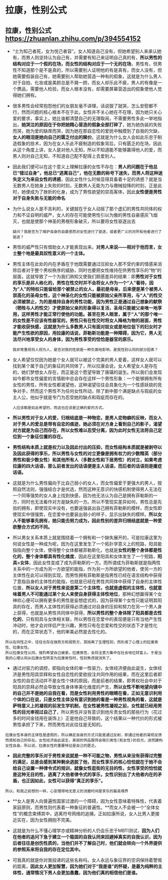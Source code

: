 # 拉康，性别公式



## 拉康，性别公式 https://zhuanlan.zhihu.com/p/394554152

- “士为知己者死，女为悦己者容”。女人知道自己没有，但她希望别人来承认她有，而男人则坚持认为自己有，并需要有知己来证明自己真的有，**所以男性的结构对应于一个假的在场，而女性的结构对应于一个无的在场**，男性有，但男性不知道那个是不是真的，所以需要别人证明他的有是真有，而女人没有，但她需要假装自己有，她需要别人帮助她营造一种有的假象，这就是为什么男人对于自拍、化妆或是美颜总是不屑一顾，而女人却乐此不疲，男人的有像是一个赝品，需要他人检验，而女人根本没有，却需要屏幕营造出的假象使他人觉得她们拥有。

- 很多男性会经常抱怨他们的女朋友毫不讲理，话说狠了就哭，怎么安慰都不行，然而问题的核心根本不在于此，女性并不关心她在不在理，因为她只关心爱的要求，事实上，她比谁都清楚自己的无理取闹，不需要男性多此一举地指出，**她哭泣的原因在于你把她精心营造的假象全部打碎了**，她为她伪装的失败而哭，她为爱的缺席而哭，因为她在那自恋性的爱抚中触摸到了自我的欠缺，**女人的眼泪是她向自己的匮乏付出的赎价**。这就是为什么女人会如此乐忠于制造假象的技术，因为在女人乐此不疲制造的假象背后，只有匮乏的在场，因此从这个角度上讲，女人是对他人无知，所以不知道能不能够赢得他人的爱，而男人则对自己无知，不知道自己配不配得上去爱别人。

- 因此我们便可以在这个意义上理解拉康的女性不存在：**男人的问题在于他总已“错过自身”，他总已“逃离自己”，他在无数的称号下迷失，而男人将这种迷失定义为来自女性的诱惑**，因此女性什么时候显得具备着十足的诱惑？就是当无数男人在她身上失败的时刻，无数男人无能为力与缴械投降的时刻，正是此时，她便成为了挫折的化身，成为了男性欲望的崇高客体，因此**女性便是男性对于自身失败与无能的命名**

- 为什么说女人是不吉利的，关键就在于女人动摇了那个虚幻的男性共同体的权力和不证自明的威严，女人的存在可能使男性引以为傲的男性自豪感灰飞烟灭，也就是使那个神圣的男根形象破灭，所以要将女性驱逐出去

  ```疑问？我是否为了维护自身的自豪感而对女性进行了驱逐，或者更广义的对所有他者进行了驱逐？```

  

- 男性的威严性只有借助女人才能表现出来。**对男人来说——相对于他而言，女士整个地是最具奴性意义的一个主体。**

- 男性主体在此处的内在矛盾在于他既需要通过压抑女人那不受约束的情感来消除后者对于整个男权秩序的威胁，同时也要把女性维持在供男性享乐的“物”的层面，这就导致了一个为我们熟知又使我们颇感差异的结果：即**男性对于女性的享乐是非人格化的，男性在性交时并不会将女人作为一个“人”看待，因为“人”的特权只能留给那个被禁止的女人，最初是母亲，后来便是某个被男人崇高化的圣母女性，这个神圣化的女性只能被原始父亲所享用，与“人”的性交必须被禁止，为的是维持自身的男性功能，因为男性正是通过自己想象的献祭（牺牲与人的性交）才使原始父亲的形象得以复活，圣母只能被父亲唯一地享用，这样男性才能正常行使他的功能。甚至在男人眼里，属于“人”的那个唯一的女性是不应该有性器官的，男性只有在性交时将女人降格为物的层面，男性才能收获快感，这就是为什么多数男人只有面对妓女或是地位低下的妇女时才能产生性欲的原因，用拉康的话说，菲勒斯功能是一种障碍，因为它，男人无法尽兴地享受女人的身体，因为男性享受的恰恰是器官的原乐。**

  ``` 疑问 
  我非常重视将人视为人，是否对我的性欲是一种负面地影响，是我性别认同的部分因素？
  ```

- 女人希望仅仅因为她是个女人就可以被这个完美的男人爱着，这样女人就可以找到某个属于自己的象征的共同体了，所以拉康会说，女人希望女人是存在的，她们梦想女人存在，而正是这个愿望导致了唐璜的诞生。所以我们会发现如今都市女性偏爱的言情剧中总会存在这样一个男性形象：一个能够拥有所有女性的男性，所有女性都渴望他，这种渴望往往会具象化为一个性感妖娆的竞争对手，然而这个男性不为任何女性所动，除了剧中那个满是缺点与瑕疵的女主人公，他似乎就是专门为忍受她的缺点和瑕疵而存在的。

  ```
  人应该都是如此希望的，而这也应该是正确的爱的方式。
  ```

- **所以男性对于女人的爱，归根结底是一种物恋，是男人恋物癖的反映，而女人对于男人的爱总是带有自恋的痕迹，她必须在对方身上看到自己的影子，渴望对方就是为自己而存在，所以女性难以忍受分离，因为此时女性无法将自己定位到一个象征位置的存在。**

- **男性结构本质上就是权力以及因此付出的压抑，而女性结构本质就是被剥夺以及因此获得的享乐，所以男性与女性的对立更像是拥有权力的少数精英（部分男性和极少数女性）和其他所有人（多数女性和下层男性）的对立，如果考虑拉康的四大话语，那么前者发出的话语便是主人话语，而后者的话语则是癔症话语。**

- 这就是为什么男性偏向于比自己弱小的女人，而女性偏爱于更强大的男人，按照自然法则，强强结合才是优选，然而这种无意识的快感机制使得男人无法在一个同等强势的女人身上找到快感，因为他无法认为自己是拥有菲勒斯的一方，同时也无法看作对方是缺失的一方。所以不管现实差异如何，男性总是先验的拥有，即使现实中没有，也要逞强装出自己拥有菲勒斯的模样，而女性即使现实中很强势，在恋爱中也要装出弱小的样子，显示出缺失的模样。**所以女人不能够事先拥有，她只能去努力成为，因此性别的差异归根结底就是一种爱欲整合方式的不同。**
- 所以男女关系本质上就是围绕着一个拥有和一个缺失展开的，可是拉康这里为何说女性是一种成为呢，因为在这里发生了一个拓扑学意义上的短路，阳具能指指向整个女体，使得整个女体都被菲勒斯化，也就是**女性的整个身体都是性化的，整个身体都具有性化维度**，因此在这里阳具和女体发生了一个短路，**阳具=女体**，因此女性变成了成为菲勒斯的一方。而所谓成为菲勒斯就是指两性关系中的一方成为另一方欲望的能指，作为另一方所欲望的他者，使另一方的主体性在此可以得到实现，而男性拥有菲勒斯是指男性已经在语言结构中获得了意指自身的主体性的能指，也就是已经在男性共同体中获得了自身的主体性位置，**所以女人对于男性来说是第二个主体性，也就是虚假的主体性，也就意味着男人不可能通过某个女人来使自身获得主体性地位**，那种幻想赢得某个女神欢心便可以拥有更多的男性是妄想症式的，因为获得某个女性只能证明其阳具的存在，而男人主体性的获得必须通过对自身的压抑和努力在另一个男人身上获得，也就是从男性共同体中获得，**所以男性的整个身体除了阳具都是去性化的**，只有阳具与女体相关联，所以男性在恋爱中的表现便是只有当他产生性冲动时，他才会对伴侣产生兴趣，男性只有在恋爱和性交的状态下才是性化的，而在正常状态下，他的审美必然是去性化的。

```
所以在同性之中，往往也存在强势方和弱势方，其抛离了生理性别，而形成了心理上的拉康男性、拉康女性。
所以拉康女性认同，强烈希望自己被爱。拉康男性，会将注意力集中在社会地位财富上。于是当我的心理认同从拉康女性转变为拉康男性时，性别焦虑就消失了。
```

- 通过对驱力的调控，即指向女体的单一性驱力，女体经济便由此诞生，女体经济是男性阳具崇拜和女性自恋性的爱欲投注共同作用的结果，而在这里后者即女性的自恋活动并不是女性个体的原因，而是前者的结果，即男权社会中对于阳具的崇拜必然会导致女性身体审美化维度的产生，**所以女性不断地望向镜中的自己并不是她的自我在看，而是女性利用男性的眼睛在看，正如无意识利用个体的口在说，只是女性主体没有意识到她的看是一种男性视角的看，这就是萨特意义上的凝视的前发生学机制，在女性被男性凝视之前，女性就已经用男性的目光审视过自己了**，所以男性并没有意识到他斥责女性的那些行为（花过多的时间金钱用在装饰上）正是他自己导致的，这个结果以一种代价的形式被男性承担了下来，然而男性对此往往是无知的。

``` 女性无法
拉康女性本身的主体性是虚假的，所以确定自身的方式只能是通过反射，即通过他者的凝视反馈而感知自己的存在。女性经济由此诞生，美丽的饰品服饰会吸引男性(和女性)的目光，进而建构女性自身。所以说，拉康女性的重要特征是自己的匮乏。
```

- **因此完整的享乐对于男性来说就是一种不可能之物，男性从来没有获得过完整的满足，总是会感到某种剩余逃脱了他，而女性享乐的核心恰恰就在于她不会给自己设置一种律令式的规训，就像女性逛街的无目的性，女性享受的恰恰就是这种无目的性，逃离了大他者律令式的享乐，女性识别出了大他者内在的矛盾，也正因如此，女性可以获得“真正的享乐”。**

```
所以，和我之前想的一样，心安理得地无意义的消磨时间是享乐的最高境界
```



- **女人是男人向普遍性国家过渡的一个障碍，因为女性意味着特殊性，代表着家庭原则，而男性则代表着一种象征的普遍性。**而女人不会被一个“全体女性”的概念束缚其中，逃离符号网络的追捕，正如拉康所说，女人比男人更接近实在，因为女性拥抱不完美。
- 这就是为什么不懂心理学亦或精神分析的人仍会乐忠于MBTI测试，**因为人们在他者的追问下急于建立一个稳固的自我认同来回避掉真实的自我认识，因为后者往往是创伤性质的，当他们并不了解自己时，他们就会转向一个外界提供的参照系来将自我的存在定位其中。**

- 可我真的就是你对我投递的这些名称吗，女人永远与象征界的空洞保持着警惕的距离，**因此女人更加智慧，因为她们对于“我是谁”的怀疑，是最为纯粹的主体性，通常情况下男人会更加愚蠢，因为他们真的相信他们是谁。**